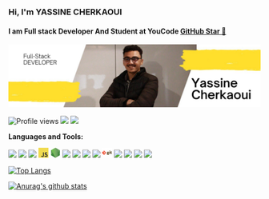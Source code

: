 ### Hi, I'm YASSINE CHERKAOUI

#### I am Full stack Developer And Student at YouCode <a href="https://stars.github.com/">GitHub Star 🌟</a>

<img src="https://github.com/YassineCherkaoui/YassineCherkaoui/blob/master/gh-header-image-cropped.jpg">

![Profile views](https://gpvc.arturio.dev/YassineCherkaoui) <a href="https://github.com/YassineCherkaoui"><img src="https://img.shields.io/github/followers/YassineCherkaoui?label=Follow&style=social"></a> <a href="https://linkedin.com/CherkaouiYa"><img src="https://img.shields.io/linkedin/follow/CherkaouiYa?style=social"></a>

**Languages and Tools:**

<code><img height="20" src="https://upload.wikimedia.org/wikipedia/commons/thumb/1/10/CSS3_and_HTML5_logos_and_wordmarks.svg/791px-CSS3_and_HTML5_logos_and_wordmarks.svg.png"></code>
<code><img height="20" src="https://i.pinimg.com/originals/41/95/cf/4195cf989fac0128a89669f40a1e3496.png"></code>
<code><img height="20" src="https://upload.wikimedia.org/wikipedia/commons/thumb/a/a7/React-icon.svg/1280px-React-icon.svg.png"></code>
<code><img height="20" src="https://raw.githubusercontent.com/github/explore/80688e429a7d4ef2fca1e82350fe8e3517d3494d/topics/javascript/javascript.png"></code>
<code><img height="20" src="https://raw.githubusercontent.com/github/explore/80688e429a7d4ef2fca1e82350fe8e3517d3494d/topics/nodejs/nodejs.png"></code>
<code><img height="20" src="https://upload.wikimedia.org/wikipedia/commons/9/93/Wordpress_Blue_logo.png"></code>
<code><img height="20" src="https://cdn.freebiesupply.com/logos/large/2x/php-1-logo-png-transparent.png"></code>
<code><img height="20" src="https://download.logo.wine/logo/MySQL/MySQL-Logo.wine.png"></code>
<code><img height="20" src="https://cdn.iconscout.com/icon/free/png-512/mongodb-3-1175138.png"></code>
<code><img height="20" src="https://raw.githubusercontent.com/github/explore/80688e429a7d4ef2fca1e82350fe8e3517d3494d/topics/git/git.png"></code>
<code><img height="20" src="https://avatars0.githubusercontent.com/u/6181431?s=280&v=4"></code>
<code><img height="20" src="https://www.itprotoday.com/sites/itprotoday.com/files/styles/article_featured_retina/public/java-logo.png"></code>
<code><img height="20" src="https://i.pinimg.com/originals/76/a9/5f/76a95f9c06fc84a22a65e773072e5048.png"></code>
<code><img height="20" src="https://cdn.appdesign.dev/wp-content/uploads/2020/08/Agencia-desarrollo-Angular-JS.jpg"></code>

[![Top Langs](https://github-readme-stats.vercel.app/api/top-langs/?username=YassineCherkaoui)](https://github.com/anuraghazra/github-readme-stats)

[![Anurag's github stats](https://github-readme-stats.vercel.app/api?username=YassineCherkaoui)](https://github.com/anuraghazra/github-readme-stats)
